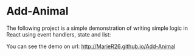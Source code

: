 # Add-Animal

The following project is a simple demonstration of writing simple logic in React using event handlers, state and list:

You can see the demo on url:
http://MarieR26.github.io/Add-Animal
